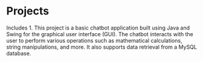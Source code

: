 # Projects

Includes 
1. 
This project is a basic chatbot application built using Java and Swing for the graphical user interface (GUI). The chatbot interacts with the user to perform various operations such as mathematical calculations, string manipulations, and more. It also supports data retrieval from a MySQL database.
